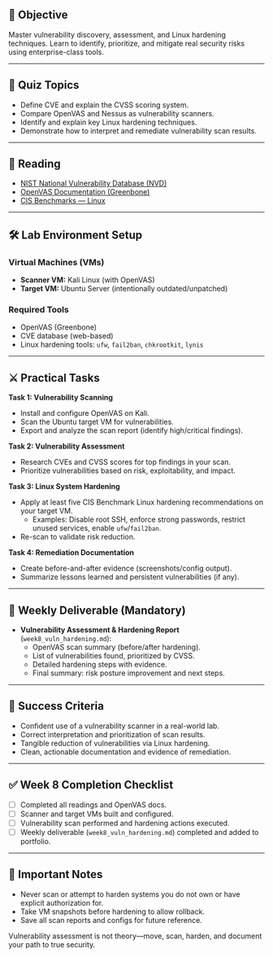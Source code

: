 ## 🎯 Objective
Master vulnerability discovery, assessment, and Linux hardening techniques. Learn to identify, prioritize, and mitigate real security risks using enterprise-class tools.

---

## 🧠 Quiz Topics

- Define CVE and explain the CVSS scoring system.
- Compare OpenVAS and Nessus as vulnerability scanners.
- Identify and explain key Linux hardening techniques.
- Demonstrate how to interpret and remediate vulnerability scan results.

---

## 📖 Reading

- [NIST National Vulnerability Database (NVD)](https://nvd.nist.gov/)
- [OpenVAS Documentation (Greenbone)](https://docs.greenbone.net/GSM-Manual/gos-22.04/en/scanning.html)
- [CIS Benchmarks — Linux](https://www.cisecurity.org/benchmark/linux/)

---

## 🛠️ Lab Environment Setup

### Virtual Machines (VMs)

- **Scanner VM:** Kali Linux (with OpenVAS)
- **Target VM:** Ubuntu Server (intentionally outdated/unpatched)

### Required Tools

- OpenVAS (Greenbone)
- CVE database (web-based)
- Linux hardening tools: `ufw`, `fail2ban`, `chkrootkit`, `lynis`

---

## ⚔️ Practical Tasks

**Task 1: Vulnerability Scanning**
- Install and configure OpenVAS on Kali.
- Scan the Ubuntu target VM for vulnerabilities.
- Export and analyze the scan report (identify high/critical findings).

**Task 2: Vulnerability Assessment**
- Research CVEs and CVSS scores for top findings in your scan.
- Prioritize vulnerabilities based on risk, exploitability, and impact.

**Task 3: Linux System Hardening**
- Apply at least five CIS Benchmark Linux hardening recommendations on your target VM.
  - Examples: Disable root SSH, enforce strong passwords, restrict unused services, enable `ufw`/`fail2ban`.
- Re-scan to validate risk reduction.

**Task 4: Remediation Documentation**
- Create before-and-after evidence (screenshots/config output).
- Summarize lessons learned and persistent vulnerabilities (if any).

---

## 📌 Weekly Deliverable (Mandatory)

- **Vulnerability Assessment & Hardening Report** (`week8_vuln_hardening.md`):
  - OpenVAS scan summary (before/after hardening).
  - List of vulnerabilities found, prioritized by CVSS.
  - Detailed hardening steps with evidence.
  - Final summary: risk posture improvement and next steps.

---

## 🚩 Success Criteria

- Confident use of a vulnerability scanner in a real-world lab.
- Correct interpretation and prioritization of scan results.
- Tangible reduction of vulnerabilities via Linux hardening.
- Clean, actionable documentation and evidence of remediation.

---

## ✅ Week 8 Completion Checklist

- [ ] Completed all readings and OpenVAS docs.
- [ ] Scanner and target VMs built and configured.
- [ ] Vulnerability scan performed and hardening actions executed.
- [ ] Weekly deliverable (`week8_vuln_hardening.md`) completed and added to portfolio.

---

## 🚨 Important Notes

- Never scan or attempt to harden systems you do not own or have explicit authorization for.
- Take VM snapshots before hardening to allow rollback.
- Save all scan reports and configs for future reference.

Vulnerability assessment is not theory—move, scan, harden, and document your path to true security.
